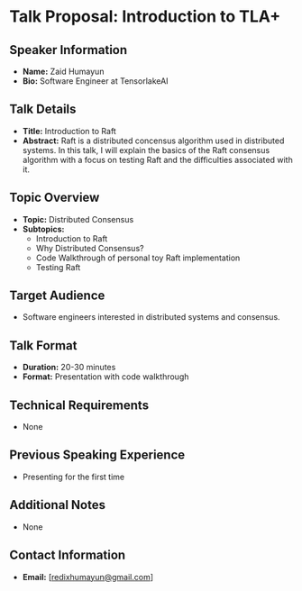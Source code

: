 # Talk Proposal: Introduction to TLA+

## Speaker Information
- **Name:** Zaid Humayun
- **Bio:** Software Engineer at TensorlakeAI

## Talk Details
- **Title:** Introduction to Raft
- **Abstract:**
  Raft is a distributed concensus algorithm used in distributed systems. In this talk, I will explain the basics of the Raft consensus algorithm with a focus on testing Raft and the difficulties associated with it.

## Topic Overview
- **Topic:** Distributed Consensus
- **Subtopics:**
  - Introduction to Raft
  - Why Distributed Consensus?
  - Code Walkthrough of personal toy Raft implementation
  - Testing Raft

## Target Audience
- Software engineers interested in distributed systems and consensus.

## Talk Format
- **Duration:** 20-30 minutes
- **Format:** Presentation with code walkthrough

## Technical Requirements
- None

## Previous Speaking Experience
- Presenting for the first time

## Additional Notes
- None

## Contact Information
- **Email:** [redixhumayun@gmail.com]